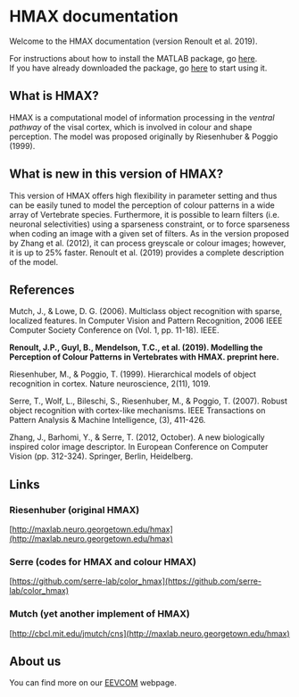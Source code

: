 # HMAX documentation

Welcome to the HMAX documentation (version Renoult et al. 2019).

For instructions about how to install the MATLAB package, go [here](/installation/).  
If you have already downloaded the package, go [here](/get-started/) to start using it.

## What is HMAX?

HMAX is a computational model of information processing in the *ventral pathway* of the visal cortex, which is involved in colour and shape perception. The model was proposed originally by Riesenhuber & Poggio (1999).

## What is new in this version of HMAX?

This version of HMAX offers high flexibility in parameter setting and thus can be easily tuned to model the perception of colour patterns in a wide array of Vertebrate species. Furthermore, it is possible to learn filters (i.e. neuronal selectivities) using a sparseness constraint, or to force sparseness when coding an image with a given set of filters. As in the version proposed by Zhang et al. (2012), it can process greyscale or colour images; however, it is up to 25% faster. Renoult et al. (2019) provides a complete description of the model. 

## References
Mutch, J., & Lowe, D. G. (2006). Multiclass object recognition with sparse, localized features. In Computer Vision and Pattern Recognition, 2006 IEEE Computer Society Conference on (Vol. 1, pp. 11-18). IEEE.

**Renoult, J.P., Guyl, B., Mendelson, T.C., et al. (2019). Modelling the Perception of Colour Patterns in Vertebrates with HMAX. preprint here.**

Riesenhuber, M., & Poggio, T. (1999). Hierarchical models of object recognition in cortex. Nature neuroscience, 2(11), 1019.

Serre, T., Wolf, L., Bileschi, S., Riesenhuber, M., & Poggio, T. (2007). Robust object recognition with cortex-like mechanisms. IEEE Transactions on Pattern Analysis & Machine Intelligence, (3), 411-426.

Zhang, J., Barhomi, Y., & Serre, T. (2012, October). A new biologically inspired color image descriptor. In European Conference on Computer Vision (pp. 312-324). Springer, Berlin, Heidelberg.


## Links

### Riesenhuber (original HMAX)
[http://maxlab.neuro.georgetown.edu/hmax](http://maxlab.neuro.georgetown.edu/hmax)

### Serre (codes for HMAX and colour HMAX)
[https://github.com/serre-lab/color_hmax](https://github.com/serre-lab/color_hmax)

### Mutch (yet another implement of HMAX)
[http://cbcl.mit.edu/jmutch/cns](http://maxlab.neuro.georgetown.edu/hmax)


## About us

You can find more on our [EEVCOM](https://eevcom-montpellier.weebly.com/) webpage.
